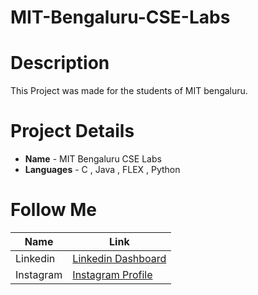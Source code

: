 # MIT-Bengaluru-CSE-Labs
# Description
This Project was made for the students of MIT bengaluru.

# Project Details
* **Name** - MIT Bengaluru CSE Labs
* **Languages** - C , Java , FLEX , Python  

# Follow Me
|Name      |Link                                                                        |
|----------|----------------------------------------------------------------------------|
|Linkedin  |[Linkedin Dashboard](https://www.linkedin.com/in/aditya-sharma0/ "Linkedin")|
|Instagram |[Instagram Profile](https://www.instagram.com/ehmxce/?next=%2F)             |
